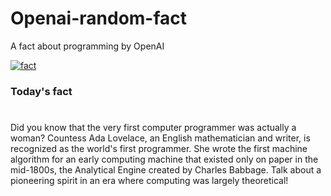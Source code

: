 
# Openai-random-fact
 A fact about programming by OpenAI

[![fact](https://github.com/MarioVidoni/openai-daily-fact/actions/workflows/main.yml/badge.svg)](https://github.com/MarioVidoni/openai-daily-fact/actions/workflows/main.yml)

### Today's fact
# 
Did you know that the very first computer programmer was actually a woman? Countess Ada Lovelace, an English mathematician and writer, is recognized as the world's first programmer. She wrote the first machine algorithm for an early computing machine that existed only on paper in the mid-1800s, the Analytical Engine created by Charles Babbage. Talk about a pioneering spirit in an era where computing was largely theoretical!